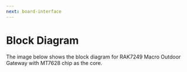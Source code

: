 ```yaml
---
next: board-interface
---
```


# Block Diagram

The image below shows the block diagram for RAK7249 Macro Outdoor Gateway with MT7628 chip as the core.

<rk-img
  src="/assets/images/datasheet/rak7249/block-diagram.jpg"
  width="100%"
  figure-number="1"
  caption="Block Diagram"
/>

